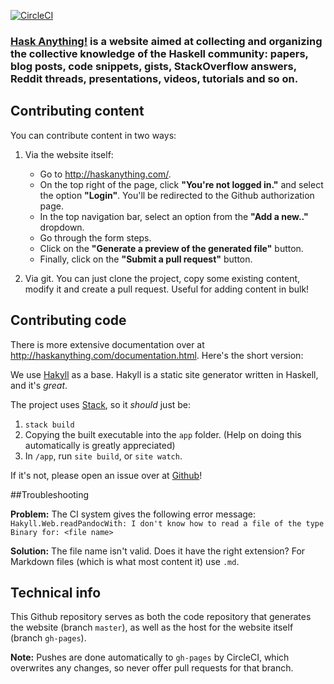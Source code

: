 [![CircleCI](https://circleci.com/gh/beerendlauwers/HaskAnything/tree/master.svg?style=shield&circle-token=f03b1c993138062b403decf7d653ddf6c84da754)](https://circleci.com/gh/beerendlauwers/HaskAnything/tree/master)

### [Hask Anything!](http://haskanything.com/) is a website aimed at collecting and organizing the collective knowledge of the Haskell community: papers, blog posts, code snippets, gists, StackOverflow answers, Reddit threads, presentations, videos, tutorials and so on.

## Contributing content

You can contribute content in two ways:

1. Via the website itself:
   * Go to http://haskanything.com/.
   * On the top right of the page, click **"You're not logged in."** and select the option **"Login"**. You'll be redirected to the Github authorization page.
   * In the top navigation bar, select an option from the **"Add a new.."** dropdown.
   * Go through the form steps.
   * Click on the **"Generate a preview of the generated file"** button.
   * Finally, click on the **"Submit a pull request"** button.
   
2. Via git. You can just clone the project, copy some existing content, modify it and create a pull request. Useful for adding content in bulk!

## Contributing code

There is more extensive documentation over at http://haskanything.com/documentation.html.
Here's the short version:

We use [Hakyll](https://jaspervdj.be/hakyll/) as a base.
Hakyll is a static site generator written in Haskell, and it's *great*.

The project uses [Stack](https://docs.haskellstack.org/en/stable/README/), so it *should* just be:

1. `stack build`
2. Copying the built executable into the `app` folder. (Help on doing this automatically is greatly appreciated)
3. In `/app`, run `site build`, or `site watch`.

If it's not, please open an issue over at [Github](https://github.com/beerendlauwers/HaskAnything/issues)!

##Troubleshooting

**Problem:** The CI system gives the following error message: `Hakyll.Web.readPandocWith: I don't know how to read a file of the type Binary for: <file name>`

**Solution:** The file name isn't valid. Does it have the right extension? For Markdown files (which is what most content it) use `.md`.

## Technical info

This Github repository serves as both the code repository that generates the website (branch `master`), as well as the host for the website itself (branch `gh-pages`).

**Note:** Pushes are done automatically to `gh-pages` by CircleCI, which overwrites any changes, so never offer pull requests for that branch. 
